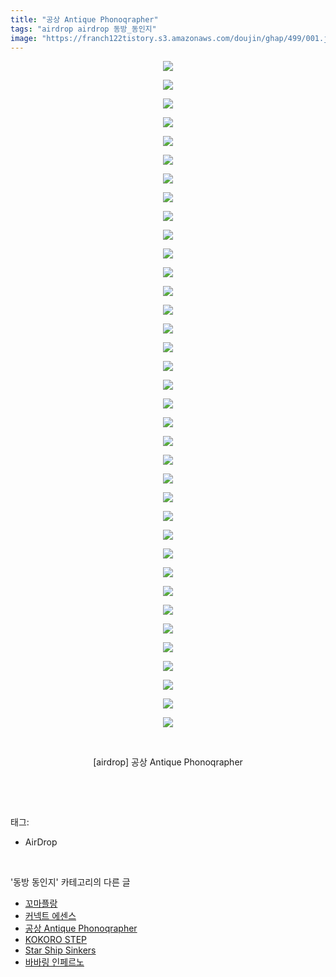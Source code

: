 ```yaml
---
title: "공상 Antique Phonoqrapher"
tags: "airdrop airdrop 동방_동인지"
image: "https://franch122tistory.s3.amazonaws.com/doujin/ghap/499/001.jpg"
---
```

<div class="article">
<p style="text-align: center; clear: none; float: none;"><img src="{{ site.imgserver8 }}/ghap/499/001.jpg"/></p>
<p style="text-align: center; clear: none; float: none;"><img src="{{ site.imgserver8 }}/ghap/499/002.jpg"/></p>
<p style="text-align: center; clear: none; float: none;"><img src="{{ site.imgserver8 }}/ghap/499/003.jpg"/></p>
<p style="text-align: center; clear: none; float: none;"><img src="{{ site.imgserver8 }}/ghap/499/004.jpg"/></p>
<p style="text-align: center; clear: none; float: none;"><img src="{{ site.imgserver8 }}/ghap/499/005.jpg"/></p>
<p style="text-align: center; clear: none; float: none;"><img src="{{ site.imgserver8 }}/ghap/499/006.jpg"/></p>
<p style="text-align: center; clear: none; float: none;"><img src="{{ site.imgserver8 }}/ghap/499/007.jpg"/></p>
<p style="text-align: center; clear: none; float: none;"><img src="{{ site.imgserver8 }}/ghap/499/008.jpg"/></p>
<p style="text-align: center; clear: none; float: none;"><img src="{{ site.imgserver8 }}/ghap/499/009.jpg"/></p>
<p style="text-align: center; clear: none; float: none;"><img src="{{ site.imgserver8 }}/ghap/499/010.jpg"/></p>
<p style="text-align: center; clear: none; float: none;"><img src="{{ site.imgserver8 }}/ghap/499/011.jpg"/></p>
<p style="text-align: center; clear: none; float: none;"><img src="{{ site.imgserver8 }}/ghap/499/012.jpg"/></p>
<p style="text-align: center; clear: none; float: none;"><img src="{{ site.imgserver8 }}/ghap/499/013.jpg"/></p>
<p style="text-align: center; clear: none; float: none;"><img src="{{ site.imgserver8 }}/ghap/499/014.jpg"/></p>
<p style="text-align: center; clear: none; float: none;"><img src="{{ site.imgserver8 }}/ghap/499/015.jpg"/></p>
<p style="text-align: center; clear: none; float: none;"><img src="{{ site.imgserver8 }}/ghap/499/016.jpg"/></p>
<p style="text-align: center; clear: none; float: none;"><img src="{{ site.imgserver8 }}/ghap/499/017.jpg"/></p>
<p style="text-align: center; clear: none; float: none;"><img src="{{ site.imgserver8 }}/ghap/499/018.jpg"/></p>
<p style="text-align: center; clear: none; float: none;"><img src="{{ site.imgserver8 }}/ghap/499/019.jpg"/></p>
<p style="text-align: center; clear: none; float: none;"><img src="{{ site.imgserver8 }}/ghap/499/020.jpg"/></p>
<p style="text-align: center; clear: none; float: none;"><img src="{{ site.imgserver8 }}/ghap/499/021.jpg"/></p>
<p style="text-align: center; clear: none; float: none;"><img src="{{ site.imgserver8 }}/ghap/499/022.jpg"/></p>
<p style="text-align: center; clear: none; float: none;"><img src="{{ site.imgserver8 }}/ghap/499/023.jpg"/></p>
<p style="text-align: center; clear: none; float: none;"><img src="{{ site.imgserver8 }}/ghap/499/024.jpg"/></p>
<p style="text-align: center; clear: none; float: none;"><img src="{{ site.imgserver8 }}/ghap/499/025.jpg"/></p>
<p style="text-align: center; clear: none; float: none;"><img src="{{ site.imgserver8 }}/ghap/499/026.jpg"/></p>
<p style="text-align: center; clear: none; float: none;"><img src="{{ site.imgserver8 }}/ghap/499/027.jpg"/></p>
<p style="text-align: center; clear: none; float: none;"><img src="{{ site.imgserver8 }}/ghap/499/028.jpg"/></p>
<p style="text-align: center; clear: none; float: none;"><img src="{{ site.imgserver8 }}/ghap/499/029.jpg"/></p>
<p style="text-align: center; clear: none; float: none;"><img src="{{ site.imgserver8 }}/ghap/499/030.jpg"/></p>
<p style="text-align: center; clear: none; float: none;"><img src="{{ site.imgserver8 }}/ghap/499/031.jpg"/></p>
<p style="text-align: center; clear: none; float: none;"><img src="{{ site.imgserver8 }}/ghap/499/032.jpg"/></p>
<p style="text-align: center; clear: none; float: none;"><img src="{{ site.imgserver8 }}/ghap/499/033.jpg"/></p>
<p style="text-align: center; clear: none; float: none;"><img src="{{ site.imgserver8 }}/ghap/499/034.jpg"/></p>
<p style="text-align: center; clear: none; float: none;"><img src="{{ site.imgserver8 }}/ghap/499/035.jpg"/></p>
<p style="text-align: center; clear: none; float: none;"><img src="{{ site.imgserver8 }}/ghap/499/036.jpg"/></p>
<p style="text-align: center; clear: none; float: none;"><br/></p>
<p style="text-align: center; clear: none; float: none;">[airdrop] 공상 Antique Phonoqrapher</p>
<p><br/></p>
</div><br/>
<div class="tagTrail">
<p>태그: </p>
<ul>
<li>AirDrop</li>
</ul>
</div><br/>
<div class="another">
<p>'동방 동인지' 카테고리의 다른 글</p>
<ul>
<li><a href="/ghap_501">꼬마플랑</a></li>
<li><a href="/ghap_500">커넥트 에센스</a></li>
<li><a href="/ghap_499">공상 Antique Phonoqrapher</a></li>
<li><a href="/ghap_498">KOKORO STEP</a></li>
<li><a href="/ghap_497">Star Ship Sinkers</a></li>
<li><a href="/ghap_496">바바링 인페르노</a></li>
</ul>
</div><br/>
<div class="cb_module cb_fluid">
<div class="cb_wrt cb_profile">
</div><!-- commentList close -->
</div><br/>
